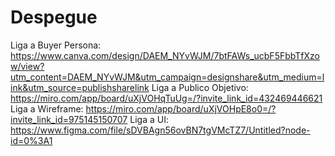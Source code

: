 # Despegue
Liga a Buyer Persona: https://www.canva.com/design/DAEM_NYvWJM/7btFAWs_ucbF5FbbTfXzow/view?utm_content=DAEM_NYvWJM&utm_campaign=designshare&utm_medium=link&utm_source=publishsharelink
Liga a Publico Objetivo: https://miro.com/app/board/uXjVOHqTuUg=/?invite_link_id=432469446621
Liga a Wireframe: https://miro.com/app/board/uXjVOHpE8o0=/?invite_link_id=975145150707
Liga a UI: https://www.figma.com/file/sDVBAgn56ovBN7tgVMcTZ7/Untitled?node-id=0%3A1
